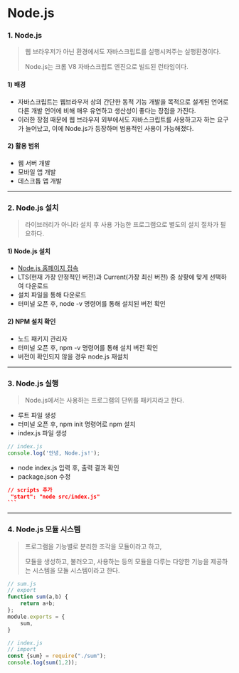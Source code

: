 # Node.js

### 1. Node.js

> 웹 브라우저가 아닌 환경에서도 자바스크립트를 실행시켜주는 실행환경이다.
>
> Node.js는 크롬 V8 자바스크립트 엔진으로 빌드된 런타임이다.

#### 1) 배경&#x20;

* 자바스크립트는 웹브라우저 상의 간단한 동적 기능 개발을 목적으로 설계된 언어로 다른 개발 언어에 비해 매우 유연하고 생산성이 좋다는 장점을 가진다.
* 이러한 장점 때문에 웹 브라우저 외부에서도 자바스크립트를 사용하고자 하는 요구가 늘어났고, 이에 Node.js가 등장하며 범용적인 사용이 가능해졌다.

#### 2) 활용 범위

* 웹 서버 개발
* 모바일 앱 개발
* 데스크톱 앱 개발

***

### 2. Node.js 설치

> 라이브러리가 아니라 설치 후 사용 가능한 프로그램으로 별도의 설치 절차가 필요하다.

#### 1) Node.js 설치

* [Node.js 홈페이지 접속](https://nodejs.org/en)
* LTS(현재 가장 안정적인 버전)과 Current(가장 최신 버전) 중 상황에 맞게 선택하여 다운로드
* 설치 파일을 통해 다운로드
* 터미널 오픈 후,  node -v 명령어를 통해 설치된 버전 확인

#### 2) NPM 설치 확인

* 노드 패키지 관리자&#x20;
* 터미널 오픈 후, npm -v 명령어를 통해 설치 버전 확인
* 버전이 확인되지 않을 경우 node.js 재설치

***

### 3. Node.js 실행

> Node.js에서는 사용하는 프로그램의 단위를 패키지라고 한다.

* 루트 파일 생성
* 터미널 오픈 후, npm init 명령어로 npm 설치
* index.js 파일 생성

```javascript
// index.js
console.log('안녕, Node.js!');
```

* node index.js 입력 후, 출력 결과 확인
* package.json 수정

````json
// scripts 추가
 "start": "node src/index.js"
```
````



***

### 4. Node.js 모듈 시스템

> 프로그램을 기능별로 분리한 조각을 모듈이라고 하고,
>
> 모듈을 생성하고, 불러오고, 사용하는 등의 모듈을 다루는 다양한 기능을 제공하는 시스템을 모듈 시스템이라고 한다.

```javascript
// sum.js
// export
function sum(a,b) {
    return a+b;
};
module.exports = {
    sum,
}
```

```javascript
// index.js
// import
const {sum} = require("./sum");
console.log(sum(1,2));
```
